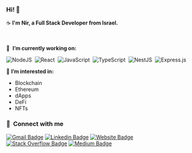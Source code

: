 ### Hi! 👋 
☕&nbsp;**I'm Nir, a Full Stack Developer from Israel.**

<br/>

🔭 &nbsp;**I’m currently working on:**
  
![NodeJS](https://img.shields.io/badge/node.js-6DA55F?style=for-the-badge&logo=node.js&logoColor=white)&nbsp;
![React](https://img.shields.io/badge/react-%2300599C?style=for-the-badge&logo=react)&nbsp;
![JavaScript](https://img.shields.io/badge/JavaScript-%23323330.svg?style=for-the-badge&logo=javascript&logoColor=%23F7DF1E)&nbsp;
![TypeScript](https://img.shields.io/badge/TypeScript-%23007ACC.svg?style=for-the-badge&logo=typescript&logoColor=white)&nbsp;
![NestJS](https://img.shields.io/badge/nestjs-%23E34F26.svg?style=for-the-badge&logo=nestjs&logoColor=white)&nbsp;
![Express.js](https://img.shields.io/badge/MongoDB-%23404d59.svg?style=for-the-badge&logo=mongodb)&nbsp;

👀 **I’m interested in:** 
-  Blockchain
-  Ethereum
-  dApps
-  DeFi
-  NFTs

### 🔗 &nbsp;Connect with me
[![Gmail Badge](https://img.shields.io/badge/-nir.almog90-D14836?style=flat&logo=gmail&logoColor=white&link=mailto:nir.almog90@gmail.com)](mailto:nir.almog90@gmail.com)
[![Linkedin Badge](https://img.shields.io/badge/-nir--almog--9a4202151-blue?style=flat&logo=Linkedin&logoColor=white&link=https://www.linkedin.com/in/nir-almog-9a4202151/)](https://www.linkedin.com/in/nir-almog-9a4202151/)
[![Website Badge](https://img.shields.io/badge/-nir--almog--portfolio-47CCCC?style=flat&logo=Google-Chrome&logoColor=white&link=https://nir-almog-portfolio.netlify.app)](https://nir-almog-portfolio.netlify.app)
[![Stack Overflow Badge](https://img.shields.io/badge/-nir--almog-%23E34F26?style=flat&logo=stackoverflow&logoColor=white&link=https://stackoverflow.com/users/14042455/nir)](https://stackoverflow.com/users/14042455/nir)
[![Medium Badge](https://img.shields.io/badge/-@nir.almog90-000000?style=flat&labelColor=000000&logo=Medium&link=https://medium.com/@nir.almog90)](https://medium.com/@nir.almog90)
